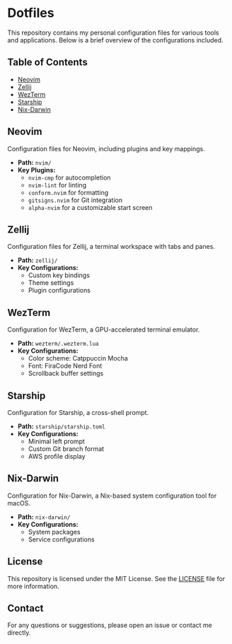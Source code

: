 # Dotfiles

This repository contains my personal configuration files for various tools and applications. Below is a brief overview of the configurations included.

## Table of Contents

- [Neovim](#neovim)
- [Zellij](#zellij)
- [WezTerm](#wezterm)
- [Starship](#starship)
- [Nix-Darwin](#nix-darwin)

## Neovim

Configuration files for Neovim, including plugins and key mappings.

- **Path:** `nvim/`
- **Key Plugins:**
    - `nvim-cmp` for autocompletion
    - `nvim-lint` for linting
    - `conform.nvim` for formatting
    - `gitsigns.nvim` for Git integration
    - `alpha-nvim` for a customizable start screen

## Zellij

Configuration files for Zellij, a terminal workspace with tabs and panes.

- **Path:** `zellij/`
- **Key Configurations:**
    - Custom key bindings
    - Theme settings
    - Plugin configurations

## WezTerm

Configuration for WezTerm, a GPU-accelerated terminal emulator.

- **Path:** `wezterm/.wezterm.lua`
- **Key Configurations:**
    - Color scheme: Catppuccin Mocha
    - Font: FiraCode Nerd Font
    - Scrollback buffer settings

## Starship

Configuration for Starship, a cross-shell prompt.

- **Path:** `starship/starship.toml`
- **Key Configurations:**
    - Minimal left prompt
    - Custom Git branch format
    - AWS profile display

## Nix-Darwin

Configuration for Nix-Darwin, a Nix-based system configuration tool for macOS.

- **Path:** `nix-darwin/`
- **Key Configurations:**
    - System packages
    - Service configurations

## License

This repository is licensed under the MIT License. See the [LICENSE](LICENSE) file for more information.

## Contact

For any questions or suggestions, please open an issue or contact me directly.
